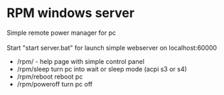 # RPM windows server<br>
Simple remote power manager for pc<br><br>
Start "start server.bat" for launch simple webserver on localhost:60000 <br>
- /rpm/ - help page with simple control panel<br>
- /rpm/sleep turn pc into wait or sleep mode (acpi s3 or s4)<br>
- /rpm/reboot reboot pc<br>
- /rpm/poweroff turn pc off<br>
